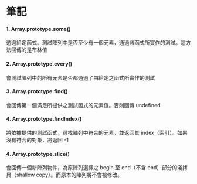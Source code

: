 <h1><b>筆記</b></h1>

<h4><b>1. Array.prototype.some()</b></h4>
<p>透過給定函式、測試陣列中是否至少有一個元素，通過該函式所實作的測試。這方法回傳的是布林值</p>

<h4><b>2. Array.prototype.every()</b></h4>
<p>會測試陣列中的所有元素是否都通過了由給定之函式所實作的測試</p>

<h4><b>3. Array.prototype.find()</b></h4>
<p>會回傳第一個滿足所提供之測試函式的元素值。否則回傳 undefined</p>

<h4><b>4. Array.prototype.findIndex()</b></h4>
<p>將依據提供的測試函式，尋找陣列中符合的元素，並返回其 index（索引）。如果沒有符合的對象，將返回 -1 </p>

<h4><b>4. Array.prototype.slice()</b></h4>
<p>會回傳一個新陣列物件，為原陣列選擇之 begin 至 end（不含 end）部分的淺拷貝（shallow copy）。而原本的陣列將不會被修改。</p>
